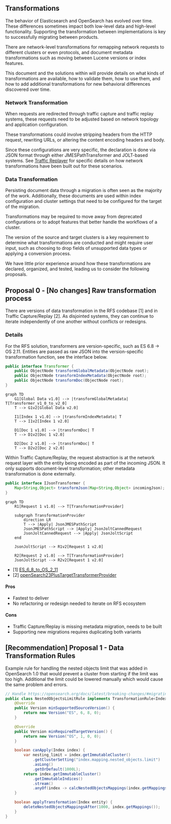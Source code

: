 ## Transformations

The behavior of Elasticsearch and OpenSearch has evolved over time. These differences sometimes impact both low-level data and high-level functionality. Supporting the transformation between implementations is key to successfully migrating between products.

There are network-level transformations for remapping network requests to different clusters or even protocols, and document metadata transformations such as moving between Lucene versions or index features.

This document and the solutions within will provide details on what kinds of transformations are available, how to validate them, how to use them, and how to add additional transformations for new behavioral differences discovered over time.

### Network Transformation
When requests are redirected through traffic capture and traffic replay systems, these requests need to be adjusted based on network topology and application configuration.

These transformations could involve stripping headers from the HTTP request, rewriting URLs, or altering the content encoding headers and body.

Since these configurations are very specific, the declaration is done via JSON format through either JMESPathTransformer and JOLT-based systems. See [Traffic Replayer](../TrafficCapture/trafficReplayer/README.md) for specific details on how network transformations have been built out for these scenarios.

### Data Transformation
Persisting document data through a migration is often seen as the majority of the work. Additionally, these documents are used within index configuration and cluster settings that need to be configured for the target of the migration.

Transformations may be required to move away from deprecated configurations or to adopt features that better handle the workflows of a cluster.

The version of the source and target clusters is a key requirement to determine what transformations are conducted and might require user input, such as choosing to drop fields of unsupported data types or applying a conversion process.

We have little prior experience around how these transformations are declared, organized, and tested, leading us to consider the following proposals.

## Proposal 0 - [No changes] Raw transformation process
There are versions of data transformation in the RFS codebase [1] and in Traffic Capture/Replay [2]. As disjointed systems, they can continue to iterate independently of one another without conflicts or redesigns.

### Details
For the RFS solution, transformers are version-specific, such as ES 6.8 -> OS 2.11. Entities are passed as raw JSON into the version-specific transformation function, see the interface below.

```java
public interface Transformer {
    public ObjectNode transformGlobalMetadata(ObjectNode root);
    public ObjectNode transformIndexMetadata(ObjectNode root);
    public ObjectNode transformDoc(ObjectNode root);
}
```

```mermaid
graph TD
    G1[Global Data v1.0] --> |transformGlobalMetadata| T[Transformer_v1_0_to_v2_0]
    T --> G1v2[Global Data v2.0]

    I1[Index 1 v1.0] --> |transformIndexMetadata| T
    T --> I1v2[Index 1 v2.0]

    D1[Doc 1 v1.0] --> |transformDoc| T
    T --> D1v2[Doc 1 v2.0]

    D2[Doc 2 v1.0] --> |transformDoc| T
    T --> D2v2[Doc 2 v2.0]
```


Within Traffic Capture/Replay, the request abstraction is at the network request layer with the entity being encoded as part of the incoming JSON. It only supports document-level transformation; other metadata transformation is done externally.

```java
public interface IJsonTransformer {
    Map<String,Object> transformJson(Map<String,Object> incomingJson);
}
```

```mermaid
graph TD
    R1[Request 1 v1.0] --> T[TransformationProvider]

    subgraph TransformationProvider
        direction LR
        T --> |Apply| JsonJMESPathScript
        JsonJMESPathScript --> |Apply| JsonJoltCannedRequest
        JsonJoltCannedRequest --> |Apply| JsonJoltScript
    end

    JsonJoltScript --> R1v2[Request 1 v2.0]

    R2[Request 2 v1.0] --> T[TransformationProvider]
    JsonJoltScript --> R2v2[Request 1 v2.0]
```


- [1] [ES_6_8_to_OS_2_11](../RFS/src/main/java/com/rfs/transformers/Transformer_ES_6_8_to_OS_2_11.java)
- [2] [openSearch23PlusTargetTransformerProvider](../TrafficCapture/transformationPlugins/jsonMessageTransformers/openSearch23PlusTargetTransformerProvider/src/main/java/org/opensearch/migrations/transform/JsonTypeMappingTransformer.java)

#### Pros
- Fastest to deliver
- No refactoring or redesign needed to iterate on RFS ecosystem

#### Cons
- Traffic Capture/Replay is missing metadata migration, needs to be built
- Supporting new migrations requires duplicating both variants

## [Recommendation] Proposal 1 - Data Transformation Rules




Example rule for handling the nested objects limit that was added in OpenSearch 1.0 that would prevent a cluster from starting if the limit was too high.  Additional the limit could be lowered manually which would cause the same problem and errors.

```java
// Handle https://opensearch.org/docs/latest/breaking-changes/#migrating-to-opensearch-and-limits-on-the-number-of-nested-json-objects
public class NestedObjectsLimitRule implements TransformationRule<Index> {
    @Override
    public Version minSupportedSourceVersion() {
        return new Version("ES", 6, 8, 0);
    }

    @Override
    public Version minRequiredTargetVersion() {
        return new Version("OS", 1, 0, 0);
    }

    boolean canApply(Index index) {
        var nesting_limit = index.getImmutableCluster()
            .getClusterSetting("index.mapping.nested_objects.limit")
            .asLong()
            .getOrDefault(1000L);
        return index.getImmutableCluster()
            .getImmutableIndices()
            .stream()
            .anyOf(index -> calcNestedObjectsMappings(index.getMappings()) >= nesting_limit);
    }

    boolean applyTransformation(Index entity) {
        deleteNestedObjectsMappingsAfter(1000, index.getMappings());
    }
}
```